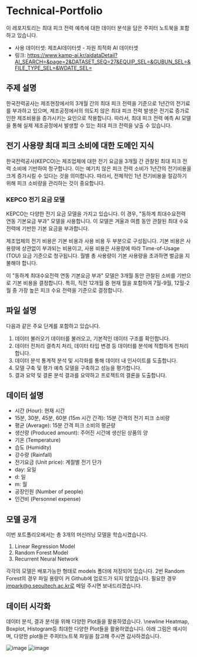 # Technical-Portfolio

이 레포지토리는 최대 피크 전력 예측에 대한 데이터 분석을 담은 주피터 노트북을 포함하고 있습니다.

+ 사용 데이터셋: 제조AI데이터셋 - 자원 최적화 AI 데이터셋 
+ 링크: https://www.kamp-ai.kr/aidataDetail?AI_SEARCH=&page=2&DATASET_SEQ=27&EQUIP_SEL=&GUBUN_SEL=&FILE_TYPE_SEL=&WDATE_SEL=

## 주제 설명
한국전력공사는 제조현장에서의 3개월 간의 최대 피크 전력을 기준으로 1년간의 전기료를 부과하고 있으며, 제조공정에서의 의도치 않은 최대 피크 전력 발생은 전기료 증가로 인한 제조비용을 증가시키는 요인으로 작용합니다.
따라서, 최대 피크 전력 예측 AI 모델을 통해 실제 제조공정에서 발생할 수 있는 최대 피크 전력을 낮출 수 있습니다.

## 전기 사용량 최대 피크 소비에 대한 도메인 지식
한국전력공사(KEPCO)는 제조업체에 대한 전기 요금을 3개월 간 관찰된 최대 피크 전력 소비에 기반하여 청구합니다. 이는 예기치 않은 피크 전력 소비가 1년간의 전기비용을 크게 증가시킬 수 있다는 것을 의미합니다. 따라서, 전체적인 1년 전기비용을 절감하기 위해 피크 소비량을 관리하는 것이 중요합니다.

### KEPCO 전기 요금 모델
KEPCO는 다양한 전기 요금 모델을 가지고 있습니다. 이 경우, "동하계 최대수요전력 연동 기본요금 부과" 모델을 사용합니다. 이 모델은 겨울과 여름 동안 관찰된 최대 수요 전력에 기반한 기본 요금을 부과합니다.

제조업체의 전기 비용은 기본 비용과 사용 비용 두 부분으로 구성됩니다. 기본 비용은 사용량에 상관없이 부과되는 비용이고, 사용 비용은 사용량에 따라 Time-of-Usage (TOU) 요금 기준으로 청구됩니다. 월별 총 사용량이 기본 사용량을 초과하면 벌금을 지불해야 합니다.

이 "동하계 최대수요전력 연동 기본요금 부과" 모델은 3개월 동안 관찰된 소비를 기반으로 기본 비용을 결정합니다. 특히, 직전 12개월 중 현재 월을 포함하여 7월-9월, 12월-2월 중 가장 높은 피크 수요 전력을 기준으로 결정합니다.

## 파일 설명
다음과 같은 주요 단계를 포함하고 있습니다.
1. 데이터 불러오기
데이터를 불러오고, 기본적인 데이터 구조를 확인합니다.
2. 데이터 전처리
결측치 처리, 데이터 타입 변경 등 데이터를 분석에 적합하게 전처리합니다.
3. 데이터 분석
통계적 분석 및 시각화를 통해 데이터 내 인사이트를 도출합니다.
4. 모델 구축 및 평가
예측 모델을 구축하고 성능을 평가합니다.
5. 결과 요약 및 결론
분석 결과를 요약하고 프로젝트의 결론을 도출합니다.

## 데이터 설명

+ 시간 (Hour): 현재 시간
+ 15분, 30분, 45분, 60분 (15m 시간 간격): 15분 간격의 전기 피크 소비량
+ 평균 (Average): 15분 간격 피크 소비의 평균량
+ 생산량 (Produced amount): 주어진 시간에 생산된 상품의 양
+ 기온 (Temperature)
+ 습도 (Humidity)
+ 강수량 (Rainfall)
+ 전기요금 (Unit price): 계절별 전기 단가
+ day: 요일
+ d: 일
+ m: 월
+ 공장인원 (Number of people)
+ 인건비 (Personnel expense)

## 모델 공개
이번 포트폴리오에서는 총 3개의 머신러닝 모델을 학습시켰습니다.
1. Linear Regression Model
2. Random Forest Model
3. Recurrent Neural Network

각각의 모델은 배포가능한 형태로 models 폴더에 저장되어 있습니다.
2번 Random Forest의 경우 파일 용량이 커 Github에 업로드가 되지 않았습니다. 필요한 경우 jmpark@g.seoultech.ac.kr로 메일 주시면 보내드리겠습니다.

## 데이터 시각화
데이터 분석, 결과 분석을 위해 다양한 Plot들을 활용하였습니다. \newline
Heatmap, Boxplot, Histogram등 최대한 다양한 Plot들을 활용하였습니다.
아래 그림은 예시이며, 다양한 plot들은 주피터노트북 파일을 참고해 주시면 감사하겠습니다. 

![image](https://github.com/Jammjm/Technical-Portfolio/assets/68116531/074130ba-c858-4f36-b14d-50e3ba2dabbe)
![image](https://github.com/Jammjm/Technical-Portfolio/assets/68116531/2e08ef95-0a76-4e91-bf8b-f3e78cc533f2)


